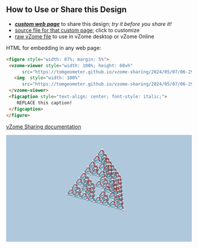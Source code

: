 
## How to Use or Share this Design

 - [***custom web page***][post] to share this design; *try it before you share it!*
 - [source file for that custom page][source]; click to customize
 - [raw vZome file][raw] to use in vZome desktop or vZome Online
 
 HTML for embedding in any web page:
 ```html
<figure style="width: 87%; margin: 5%">
  <vzome-viewer style="width: 100%; height: 60vh"
       src="https://tomgeometer.github.io/vzome-sharing/2024/05/07/06-29-27-Frac4/Frac4.vZome" >
    <img  style="width: 100%"
       src="https://tomgeometer.github.io/vzome-sharing/2024/05/07/06-29-27-Frac4/Frac4.png" >
  </vzome-viewer>
  <figcaption style="text-align: center; font-style: italic;">
     REPLACE this caption!
  </figcaption>
</figure>
 ```

[vZome Sharing documentation](https://vzome.github.io/vzome/sharing.html#how-it-works)

![Image](<Frac4.png>)


[post]: <https://tomgeometer.github.io/vzome-sharing/2024/05/07/Frac4-06-29-27.html>
[source]: <https://github.com/tomgeometer/vzome-sharing/edit/main/_posts/2024-05-07-Frac4-06-29-27.md>
[raw]: <https://raw.githubusercontent.com/tomgeometer/vzome-sharing/main/2024/05/07/06-29-27-Frac4/Frac4.vZome>